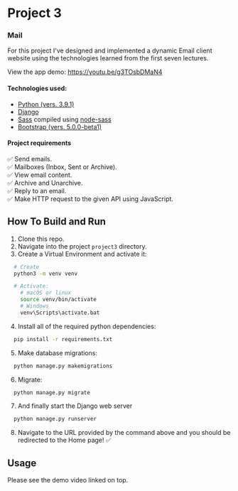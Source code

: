 # Project 3

### Mail
For this project I've designed and implemented a dynamic Email client website using the technologies learned from the first seven lectures.

View the app demo: https://youtu.be/g3TOsbDMaN4

#### Technologies used:
- [Python (vers. 3.9.1)](https://python.org)
- [Django](https://djangoproject.com)
- [Sass](https://sass-lang.com/) compiled using [node-sass](https://npmjs.com/package/node-sass)
- [Bootstrap (vers. 5.0.0-beta1)](https://getbootstrap.com)

#### Project requirements
:white_check_mark: Send emails.<br>
:white_check_mark: Mailboxes (Inbox, Sent or Archive).<br>
:white_check_mark: View email content.<br>
:white_check_mark: Archive and Unarchive.<br>
:white_check_mark: Reply to an email.<br>
:white_check_mark: Make HTTP request to the given API using JavaScript.

## How To Build and Run
1. Clone this repo.
2. Navigate into the project `project3` directory.
3. Create a Virtual Environment and activate it:
```bash
  # Create
  python3 -m venv venv

  # Activate:
    # macOS or linux
    source venv/bin/activate
    # Windows
    venv\Scripts\activate.bat
```

4. Install all of the required python dependencies:
```bash
  pip install -r requirements.txt
```

5. Make database migrations:
```bash
  python manage.py makemigrations
```

6. Migrate:
```bash
  python manage.py migrate
```

7. And finally start the Django web server
```bash
  python manage.py runserver
```

8. Navigate to the URL provided by the command above and you should be redirected to the Home page! ✅

## Usage
Please see the demo video linked on top.

